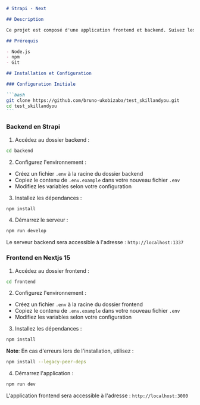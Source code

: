````markdown
# Strapi - Next

## Description

Ce projet est composé d'une application frontend et backend. Suivez les instructions ci-dessous pour installer et exécuter le projet.

## Prérequis

- Node.js
- npm
- Git

## Installation et Configuration

### Configuration Initiale

```bash
git clone https://github.com/bruno-ukobizaba/test_skillandyou.git
cd test_skillandyou
```
````

### Backend en Strapi

1. Accédez au dossier backend :

```bash
cd backend
```

2. Configurez l'environnement :

- Créez un fichier `.env` à la racine du dossier backend
- Copiez le contenu de `.env.example` dans votre nouveau fichier `.env`
- Modifiez les variables selon votre configuration

3. Installez les dépendances :

```bash
npm install
```

4. Démarrez le serveur :

```bash
npm run develop
```

Le serveur backend sera accessible à l'adresse : `http://localhost:1337`

### Frontend en Nextjs 15

1. Accédez au dossier frontend :

```bash
cd frontend
```

2. Configurez l'environnement :

- Créez un fichier `.env` à la racine du dossier frontend
- Copiez le contenu de `.env.example` dans votre nouveau fichier `.env`
- Modifiez les variables selon votre configuration

3. Installez les dépendances :

```bash
npm install
```

**Note**: En cas d'erreurs lors de l'installation, utilisez :

```bash
npm install --legacy-peer-deps
```

4. Démarrez l'application :

```bash
npm run dev
```

L'application frontend sera accessible à l'adresse : `http://localhost:3000`
